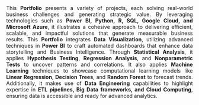 <div style="text-align: justify;">
This <strong>Portfolio</strong> presents a variety of projects, each solving real-world business challenges and generating strategic value. By leveraging technologies such as <strong>Power BI, Python, R, SQL, Google Cloud, and Microsoft Azure</strong>, it illustrates a cohesive approach to delivering efficient, scalable, and impactful solutions that generate measurable business results. This <strong>Portfolio</strong> integrates <strong>Data Visualization</strong>, utilizing advanced techniques in <strong>Power BI</strong> to craft automated dashboards that enhance data storytelling and Business Intelligence. Through <strong>Statistical Analysis</strong>, it applies <strong>Hypothesis Testing</strong>, <strong>Regression Analysis</strong>, and <strong>Nonparametric Tests</strong> to uncover patterns and correlations. It also applies <strong>Machine Learning</strong> techniques to showcase computational learning models like <strong>Linear Regression</strong>, <strong>Decision Trees</strong>, and <strong>Random Forest</strong> to forecast trends. Additionally, it makes use of <strong>Data Engineering</strong> capabilities to highlight expertise in <strong>ETL pipelines, Big Data frameworks, and Cloud Computing</strong>, ensuring data is accessible and ready for advanced analytics.
</div>
